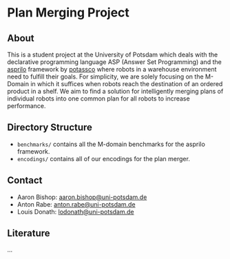 # Plan Merging Project

## About
This is a student project at the University of Potsdam which deals with the declarative programming language ASP (Answer Set Programming) and the [asprilo](https://potassco.org/asprilo/) framework by [potassco](https://potassco.org) where robots in a warehouse environment need to fulfill their goals. For simplicity, we are solely focusing on the M-Domain in which it suffices when robots reach the destination of an ordered product in a shelf. 
We aim to find a solution for intelligently merging plans of individual robots into one common plan for all robots to increase performance.

## Directory Structure
- `benchmarks/` contains all the M-domain benchmarks for the asprilo framework.
- `encodings/` contains all of our encodings for the plan merger.

## Contact
- Aaron Bishop: aaron.bishop@uni-potsdam.de
- Anton Rabe: anton.rabe@uni-potsdam.de
- Louis Donath: lodonath@uni-potsdam.de

## Literature
...

